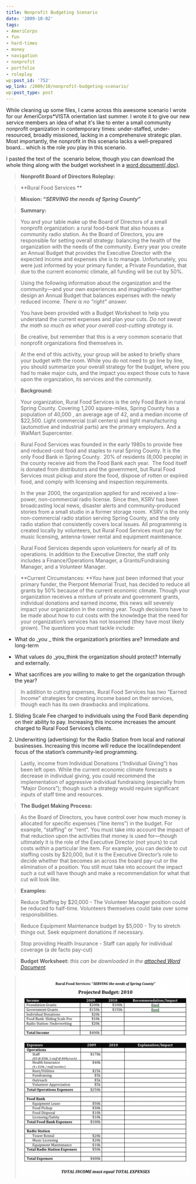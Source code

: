 ```yaml
---
title: Nonprofit Budgeting Scenario
date: '2009-10-02'
tags:
- AmeriCorps
- fun
- hard-times
- money
- navigation
- nonprofit
- portfolio
- roleplay
wp:post_id: '752'
wp_link: /2009/10/nonprofit-budgeting-scenario/
wp:post_type: post
---
```


While cleaning up some files, I came across this awesome scenario I wrote for our AmeriCorps\*VISTA orientation last summer. I wrote it to give our new service members an idea of what it's like to enter a small community nonprofit organization in contemporary times: under-staffed, under-resourced, broadly missioned, lacking in a comprehensive strategic plan. Most importantly, the nonprofit in this scenario lacks a well-prepared board... which is the role _you_ play in this scenario.

I pasted the text of the  scenario below, though you can download the whole thing along with the budget worksheet in a [word document(.doc)](2009-10-02-Nonprofit-Budgeting-Scenario/Nonprofit-Realities-Budgeting-Scenario.doc).

> **Nonprofit Board of Directors Roleplay:**

>

> **Rural Food Services **

>

>

>

> **Mission: “_SERVING the needs of Spring County_”**

>

> **Summary:**

>

> You and your table make up the Board of Directors of a small nonprofit organization: a rural food-bank that also houses a community radio station. As the Board of Directors, you are responsible for setting overall strategy: balancing the health of the organization with the needs of the community. Every year you create an Annual Budget that provides the Executive Director with the expected income and expenses she is to manage. Unfortunately, you were just informed by your primary funder, a Private Foundation, that due to the current economic climate, all funding will be cut by 50%.

>

> Using the following information about the organization and the community—and your own experiences and imagination—together design an Annual Budget that balances expenses with the newly reduced income. _There is no “right” answer._

>

> You have been provided with a Budget Worksheet to help you understand the current expenses and plan your cuts. _Do not sweat the math so much as what your overall cost-cutting strategy is._

>

> Be creative, but remember that this is a very common scenario that nonprofit organizations find themselves in.

>

> At the end of this activity, your group will be asked to briefly share your budget with the room. While you do not need to go line by line, you should summarize your overall strategy for the budget, where you had to make major cuts, and the impact you expect those cuts to have upon the organization, its services and the community.

>

> **Background:**

>

> Your organization, Rural Food Services is the only Food Bank in rural Spring County. Covering 1,200 square-miles, Spring County has a population of 40,000 , an average age of 42, and a median income of $22,500. Light commercial (call centers) and light manufacturing (automotive and industrial parts) are the primary employers. And a WalMart Supercenter.

>

> Rural Food Services was founded in the early 1980s to provide free and reduced-cost food and staples to rural Spring County. It is the only Food Bank in Spring County.  20% of residents (8,000 people) in the county receive aid from the Food Bank each year.  The food itself is donated from distributors and the government, but Rural Food Services must pickup and store the food, dispose of rotten or expired food, and comply with licensing and inspection requirements.

>

> In the year 2000, the organization applied for and received a low-power, non-commercial radio license. Since then, KSRV has been broadcasting local news, disaster alerts and community-produced stories from a small studio in a former storage room.  KSRV is the only non-commercial radio station serving Spring County, and the only radio station that consistently covers local issues. All programming is created locally by volunteers, but Rural Food Services must pay for music licensing, antenna-tower rental and equipment maintenance.

>

> Rural Food Services depends upon volunteers for nearly all of its operations. In addition to the Executive Director, the staff only includes a Finance/Operations Manager, a Grants/Fundraising Manager, and a Volunteer Manager.

>

> **Current Circumstances: **You have just been informed that your primary funder, the Pierpont Memorial Trust, has decided to reduce all grants by 50% because of the current economic climate. Though your organization receives a mixture of private and government grants, individual donations and earned income, this news will severely impact your organization in the coming year. Tough decisions have to be made about how to cut costs with the knowledge that the need for your organization’s services has not lessened (they have most likely grown). The questions you must tackle include:

>

>

- What do _you _ think the organization’s priorities are? Immediate and long-term

>

- What values do _you_think the organization should protect? Internally and externally.

>

- What sacrifices are _you_ willing to make to get the organization through the year?

>

> In addition to cutting expenses, Rural Food Services has two “Earned Income” strategies for creating income based on their services, though each has its own drawbacks and implications.

>

>

1. Sliding Scale Fee charged to individuals using the Food Bank depending on their ability to pay. Increasing this income increases the amount charged to Rural Food Services’s clients.

>

2. Underwriting (advertising) for the Radio Station from local and national businesses. Increasing this income will reduce the local/independent focus of the station’s community-led programming.

>

> Lastly, income from Individual Donations (“Individual Giving”) has been left open. While the current economic climate forecasts a decrease in individual giving, you could recommend the implementation of aggressive individual fundraising (especially from “Major Donors”); though such a strategy would require significant inputs of staff time and resources.

>

> **The Budget Making Process:**

>

> As the Board of Directors, you have control over how much money is allocated for specific expenses (“line items”) in the budget. For example, “staffing” or “rent”. You must take into account the impact of that reduction upon the activities that money is used for—though ultimately it is the role of the Executive Director (not yours) to cut costs _within_ a particular line item. For example, you can decide to cut staffing costs by $20,000, but it is the Executive Director’s role to decide whether that becomes an across the board pay-cut or the elimination of a position. You still must take into account the impact such a cut will have though and make a recommendation for what that cut will look like.

>

> **Examples:**

>

> Reduce Staffing by $20,000 - The Volunteer Manager position could be reduced to half-time. Volunteers themselves could take over some responsibilities.

>

> Reduce Equipment Maintenance budget by $5,000 - Try to stretch things out. Seek equipment donations if necessary.

>

> Stop providing Health Insurance - Staff can apply for individual coverage (a de facto pay-cut)

>

> **Budget Worksheet:** _this can be downloaded in the [attached Word Document](2009-10-02-Nonprofit-Budgeting-Scenario/Nonprofit-Realities-Budgeting-Scenario.doc)._

>

> [ ![np-budget-worksheet](2009-10-02-Nonprofit-Budgeting-Scenario/np-budget-worksheet-500x594.png "np-budget-worksheet") ](2009-10-02-Nonprofit-Budgeting-Scenario/np-budget-worksheet.png)

>
